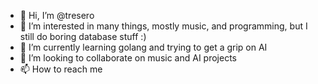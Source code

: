- 👋 Hi, I’m @tresero
- 👀 I’m interested in many things, mostly music, and programming, but I still do boring database stuff :)
- 🌱 I’m currently learning golang and trying to get a grip on AI
- 💞️ I’m looking to collaborate on music and AI projects
- 📫 How to reach me 

<!---
tresero/tresero is a ✨ special ✨ repository because its `README.md` (this file) appears on your GitHub profile.
You can click the Preview link to take a look at your changes.
--->
